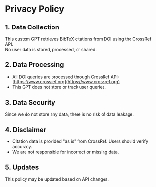 # Privacy Policy

## 1. Data Collection
This custom GPT retrieves BibTeX citations from DOI using the CrossRef API.  
No user data is stored, processed, or shared.  

## 2. Data Processing
- All DOI queries are processed through CrossRef API: [https://www.crossref.org](https://www.crossref.org)  
- This GPT does not store or track user queries.  

## 3. Data Security
Since we do not store any data, there is no risk of data leakage.  

## 4. Disclaimer
- Citation data is provided "as is" from CrossRef. Users should verify accuracy.  
- We are not responsible for incorrect or missing data.  

## 5. Updates
This policy may be updated based on API changes.
